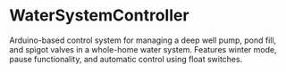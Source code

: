 # WaterSystemController
 Arduino-based control system for managing a deep well pump, pond fill, and spigot valves in a whole-home water system. Features winter mode, pause functionality, and automatic control using float switches.

